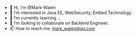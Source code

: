 - 👋 Hi, I’m @Mark-Walen
- 👀 I’m interested in Java EE, WebSecurity, Embed Technology.
- 🌱 I’m currently learning ...
- 💞️ I’m looking to collaborate on Backend Engineer.
- 📫 How to reach me: mark_walen@qq.com

<!---
Mark-Walen/Mark-Walen is a ✨ special ✨ repository because its `README.md` (this file) appears on your GitHub profile.
You can click the Preview link to take a look at your changes.
--->

